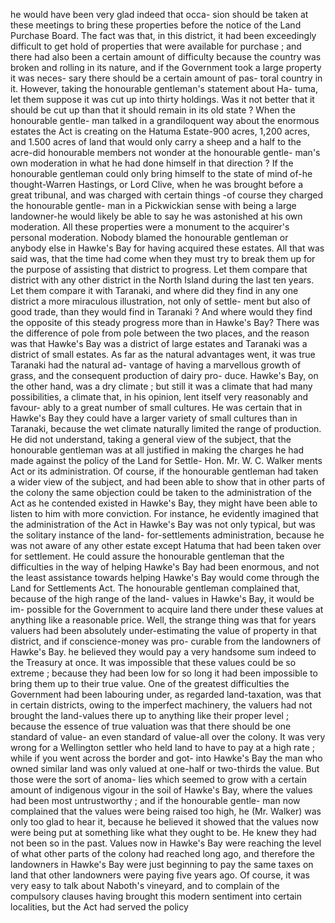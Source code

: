 he would have been very glad indeed that occa- sion should be taken at these meetings to bring these properties before the notice of the Land Purchase Board. The fact was that, in this district, it had been exceedingly difficult to get hold of properties that were available for purchase ; and there had also been a certain amount of difficulty because the country was broken and rolling in its nature, and if the Government took a large property it was neces- sary there should be a certain amount of pas- toral country in it. However, taking the honourable gentleman's statement about Ha- tuma, let them suppose it was cut up into thirty holdings. Was it not better that it should be cut up than that it should remain in its old state ? When the honourable gentle- man talked in a grandiloquent way about the enormous estates the Act is creating on the Hatuma Estate-900 acres, 1,200 acres, and 1.500 acres of land that would only carry a sheep and a half to the acre-did honourable members not wonder at the honourable gentle- man's own moderation in what he had done himself in that direction ? If the honourable gentleman could only bring himself to the state of mind of-he thought-Warren Hastings, or Lord Clive, when he was brought before a great tribunal, and was charged with certain things -of course they charged the honourable gentle- man in a Pickwickian sense with being a large landowner-he would likely be able to say he was astonished at his own moderation. All these properties were a monument to the acquirer's personal moderation. Nobody blamed the honourable gentleman or anybody else in Hawke's Bay for having acquired these estates. All that was said was, that the time had come when they must try to break them up for the purpose of assisting that district to progress. Let them compare that district with any other district in the North Island during the last ten years. Let them compare it with Taranaki, and where did they find in any one district a more miraculous illustration, not only of settle- ment but also of good trade, than they would find in Taranaki ? And where would they find the opposite of this steady progress more than in Hawke's Bay? There was the difference of pole from pole between the two places, and the reason was that Hawke's Bay was a district of large estates and Taranaki was a district of small estates. As far as the natural advantages went, it was true Taranaki had the natural ad- vantage of having a marvellous growth of grass, and the consequent production of dairy pro- duce. Hawke's Bay, on the other hand, was a dry climate ; but still it was a climate that had many possibilities, a climate that, in his opinion, lent itself very reasonably and favour- ably to a great number of small cultures. He was certain that in Hawke's Bay they could have a larger variety of small cultures than in Taranaki, because the wet climate naturally limited the range of production. He did not understand, taking a general view of the subject, that the honourable gentleman was at all justified in making the charges he had made against the policy of the Land for Settle- Hon. Mr. W. C. Walker ments Act or its administration. Of course, if the honourable gentleman had taken a wider view of the subject, and had been able to show that in other parts of the colony the same objection could be taken to the administration of the Act as he contended existed in Hawke's Bay, they might have been able to listen to him with more conviction. For instance, he evidently imagined that the administration of the Act in Hawke's Bay was not only typical, but was the solitary instance of the land- for-settlements administration, because he was not aware of any other estate except Hatuma that had been taken over for settlement. He could assure the honourable gentleman that the difficulties in the way of helping Hawke's Bay had been enormous, and not the least assistance towards helping Hawke's Bay would come through the Land for Settlements Act. The honourable gentleman complained that, because of the high range of the land- values in Hawke's Bay, it would be im- possible for the Government to acquire land there under these values at anything like a reasonable price. Well, the strange thing was that for years valuers had been absolutely under-estimating the value of property in that district, and if conscience-money was pro- curable from the landowners of Hawke's Bay. he believed they would pay a very handsome sum indeed to the Treasury at once. It was impossible that these values could be so extreme ; because they had been low for so long it had been impossible to bring them up to their true value. One of the greatest difficulties the Government had been labouring under, as regarded land-taxation, was that in certain districts, owing to the imperfect machinery, the valuers had not brought the land-values there up to anything like their proper level ; because the essence of true valuation was that there should be one standard of value- an even standard of value-all over the colony. It was very wrong for a Wellington settler who held land to have to pay at a high rate ; while if you went across the border and got- into Hawke's Bay the man who owned similar land was only valued at one-half or two-thirds the value. But those were the sort of anoma- lies which seemed to grow with a certain amount of indigenous vigour in the soil of Hawke's Bay, where the values had been most untrustworthy ; and if the honourable gentle- man now complained that the values were being raised too high, he (Mr. Walker) was only too glad to hear it, because he believed it showed that the values now were being put at something like what they ought to be. He knew they had not been so in the past. Values now in Hawke's Bay were reaching the level of what other parts of the colony had reached long ago, and therefore the landowners in Hawke's Bay were just beginning to pay the same taxes on land that other landowners were paying five years ago. Of course, it was very easy to talk about Naboth's vineyard, and to complain of the compulsory clauses having brought this modern sentiment into certain localities, but the Act had served the policy 